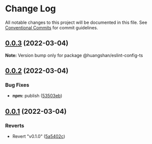 # Change Log

All notable changes to this project will be documented in this file.
See [Conventional Commits](https://conventionalcommits.org) for commit guidelines.

## [0.0.3](https://github.com/Protagonistss/huangshan/compare/v0.0.2...v0.0.3) (2022-03-04)

**Note:** Version bump only for package @huangshan/eslint-config-ts





## [0.0.2](https://github.com/Protagonistss/huangshan/compare/v0.0.1...v0.0.2) (2022-03-04)


### Bug Fixes

* **npm:** publish ([53503eb](https://github.com/Protagonistss/huangshan/commit/53503ebc5cad7d6a90812aabc15d3ae8b43337bc))





## [0.0.1](https://github.com/Protagonistss/huangshan/compare/v0.1.0...v0.0.1) (2022-03-04)


### Reverts

* Revert "v0.1.0" ([5a5402c](https://github.com/Protagonistss/huangshan/commit/5a5402c8e81b957546ed5e98ae66f0c35cbca0bb))
